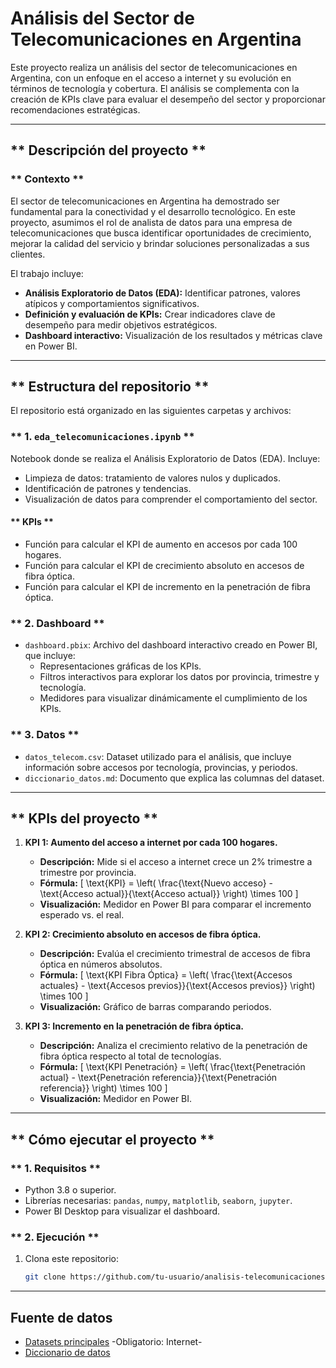 # **Análisis del Sector de Telecomunicaciones en Argentina**

Este proyecto realiza un análisis del sector de telecomunicaciones en Argentina, con un enfoque en el acceso a internet y su evolución en términos de tecnología y cobertura. El análisis se complementa con la creación de KPIs clave para evaluar el desempeño del sector y proporcionar recomendaciones estratégicas.

---

## ** Descripción del proyecto **

### ** Contexto **
El sector de telecomunicaciones en Argentina ha demostrado ser fundamental para la conectividad y el desarrollo tecnológico. En este proyecto,
asumimos el rol de analista de datos para una empresa de telecomunicaciones que busca identificar oportunidades de crecimiento, 
mejorar la calidad del servicio y brindar soluciones personalizadas a sus clientes.

El trabajo incluye:
- **Análisis Exploratorio de Datos (EDA):** Identificar patrones, valores atípicos y comportamientos significativos.
- **Definición y evaluación de KPIs:** Crear indicadores clave de desempeño para medir objetivos estratégicos.
- **Dashboard interactivo:** Visualización de los resultados y métricas clave en Power BI.

---

## ** Estructura del repositorio **

El repositorio está organizado en las siguientes carpetas y archivos:

### ** 1. `eda_telecomunicaciones.ipynb` **
 Notebook donde se realiza el Análisis Exploratorio de Datos (EDA). Incluye:
  - Limpieza de datos: tratamiento de valores nulos y duplicados.
  - Identificación de patrones y tendencias.
  - Visualización de datos para comprender el comportamiento del sector.

#### ** KPIs **
-  Función para calcular el KPI de aumento en accesos por cada 100 hogares.
-  Función para calcular el KPI de crecimiento absoluto en accesos de fibra óptica.
-  Función para calcular el KPI de incremento en la penetración de fibra óptica.



### ** 2. Dashboard **
- `dashboard.pbix`: Archivo del dashboard interactivo creado en Power BI, que incluye:
  - Representaciones gráficas de los KPIs.
  - Filtros interactivos para explorar los datos por provincia, trimestre y tecnología.
  - Medidores para visualizar dinámicamente el cumplimiento de los KPIs.

### ** 3. Datos **
- `datos_telecom.csv`: Dataset utilizado para el análisis, que incluye información sobre accesos por tecnología, provincias, y periodos.
- `diccionario_datos.md`: Documento que explica las columnas del dataset.

---

## ** KPIs del proyecto **

1. **KPI 1: Aumento del acceso a internet por cada 100 hogares.**
   - **Descripción:** Mide si el acceso a internet crece un 2% trimestre a trimestre por provincia.
   - **Fórmula:** 
     \[
     \text{KPI} = \left( \frac{\text{Nuevo acceso} - \text{Acceso actual}}{\text{Acceso actual}} \right) \times 100
     \]
   - **Visualización:** Medidor en Power BI para comparar el incremento esperado vs. el real.

2. **KPI 2: Crecimiento absoluto en accesos de fibra óptica.**
   - **Descripción:** Evalúa el crecimiento trimestral de accesos de fibra óptica en números absolutos.
   - **Fórmula:** 
     \[
     \text{KPI Fibra Óptica} = \left( \frac{\text{Accesos actuales} - \text{Accesos previos}}{\text{Accesos previos}} \right) \times 100
     \]
   - **Visualización:** Gráfico de barras comparando periodos.

3. **KPI 3: Incremento en la penetración de fibra óptica.**
   - **Descripción:** Analiza el crecimiento relativo de la penetración de fibra óptica respecto al total de tecnologías.
   - **Fórmula:** 
     \[
     \text{KPI Penetración} = \left( \frac{\text{Penetración actual} - \text{Penetración referencia}}{\text{Penetración referencia}} \right) \times 100
     \]
   - **Visualización:** Medidor en Power BI.

---

## ** Cómo ejecutar el proyecto **

### ** 1. Requisitos **
- Python 3.8 o superior.
- Librerías necesarias: `pandas`, `numpy`, `matplotlib`, `seaborn`, `jupyter`.
- Power BI Desktop para visualizar el dashboard.

### ** 2. Ejecución **
1. Clona este repositorio:
   ```bash
   git clone https://github.com/tu-usuario/analisis-telecomunicaciones.git

--- 
## Fuente de datos

- [Datasets principales](https://indicadores.enacom.gob.ar/datos-abiertos) -Obligatorio: Internet-
- [Diccionario de datos](https://docs.google.com/document/d/1BYW0vT_DNIjjKM9v4hNg5KmqjRNOc7OBB1jCXc80gnI/edit#heading=h.hjukififf3ol)

